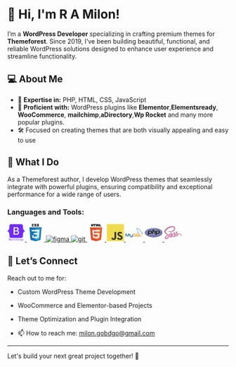 # 👋 Hi, I'm R A Milon!

I’m a **WordPress Developer** specializing in crafting premium themes for **Themeforest**. Since 2019, I’ve been building beautiful, functional, and reliable WordPress solutions designed to enhance user experience and streamline functionality.

## 💻 About Me
- 🌟 **Expertise in:** PHP, HTML, CSS, JavaScript
- 🔧 **Proficient with:** WordPress plugins like **Elementor**,**Elementsready**, **WooCommerce**, **mailchimp**,**aDirectory**,**Wp Rocket** and many more popular plugins.
- 🛠️ Focused on creating themes that are both visually appealing and easy to use

## 🔭 What I Do
As a Themeforest author, I develop WordPress themes that seamlessly integrate with powerful plugins, ensuring compatibility and exceptional performance for a wide range of users.

<h3 align="left">Languages and Tools:</h3>
<p align="left">
  <a href="https://getbootstrap.com" target="_blank" rel="noreferrer"> <img src="https://raw.githubusercontent.com/devicons/devicon/master/icons/bootstrap/bootstrap-plain-wordmark.svg" alt="bootstrap" width="40" height="40"/> </a> <a href="https://www.w3schools.com/css/" target="_blank" rel="noreferrer"> <img src="https://raw.githubusercontent.com/devicons/devicon/master/icons/css3/css3-original-wordmark.svg" alt="css3" width="40" height="40"/> </a>
  <a href="https://www.figma.com/" target="_blank" rel="noreferrer"> <img src="https://www.vectorlogo.zone/logos/figma/figma-icon.svg" alt="figma" width="40" height="40"/> </a> <a href="https://git-scm.com/" target="_blank" rel="noreferrer"> <img src="https://www.vectorlogo.zone/logos/git-scm/git-scm-icon.svg" alt="git" width="40" height="40"/> </a> 
  <a href="https://www.w3.org/html/" target="_blank" rel="noreferrer"> <img src="https://raw.githubusercontent.com/devicons/devicon/master/icons/html5/html5-original-wordmark.svg" alt="html5" width="40" height="40"/> </a>
  <a href="https://developer.mozilla.org/en-US/docs/Web/JavaScript" target="_blank" rel="noreferrer"> <img src="https://raw.githubusercontent.com/devicons/devicon/master/icons/javascript/javascript-original.svg" alt="javascript" width="40" height="40"/> </a> 
  <a href="https://www.mysql.com/" target="_blank" rel="noreferrer"> <img src="https://raw.githubusercontent.com/devicons/devicon/master/icons/mysql/mysql-original-wordmark.svg" alt="mysql" width="40" height="40"/> </a>
  <a href="https://www.php.net" target="_blank" rel="noreferrer"> <img src="https://raw.githubusercontent.com/devicons/devicon/master/icons/php/php-original.svg" alt="php" width="40" height="40"/> </a>
  <a href="https://sass-lang.com" target="_blank" rel="noreferrer"> <img src="https://raw.githubusercontent.com/devicons/devicon/master/icons/sass/sass-original.svg" alt="sass" width="40" height="40"/> </a> 
</p>

## 💬 Let’s Connect
Reach out to me for:
- Custom WordPress Theme Development
- WooCommerce and Elementor-based Projects
- Theme Optimization and Plugin Integration

- 📫 How to reach me: milon.gobdgo@gmail.com 
---

Let's build your next great project together! 🚀

